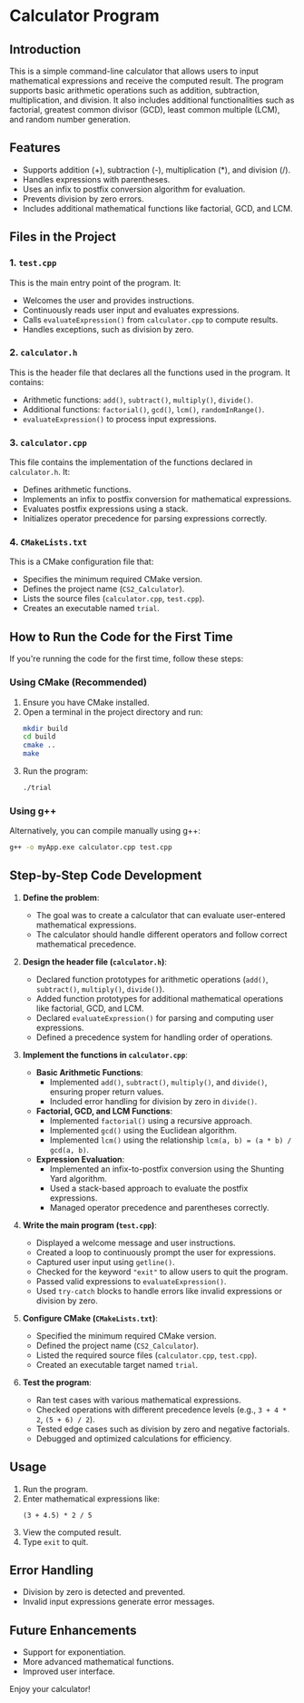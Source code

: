 # Calculator Program

## Introduction
This is a simple command-line calculator that allows users to input mathematical expressions and receive the computed result. The program supports basic arithmetic operations such as addition, subtraction, multiplication, and division. It also includes additional functionalities such as factorial, greatest common divisor (GCD), least common multiple (LCM), and random number generation.

## Features
- Supports addition (+), subtraction (-), multiplication (*), and division (/).
- Handles expressions with parentheses.
- Uses an infix to postfix conversion algorithm for evaluation.
- Prevents division by zero errors.
- Includes additional mathematical functions like factorial, GCD, and LCM.

## Files in the Project
### 1. `test.cpp`
This is the main entry point of the program. It:
- Welcomes the user and provides instructions.
- Continuously reads user input and evaluates expressions.
- Calls `evaluateExpression()` from `calculator.cpp` to compute results.
- Handles exceptions, such as division by zero.

### 2. `calculator.h`
This is the header file that declares all the functions used in the program. It contains:
- Arithmetic functions: `add()`, `subtract()`, `multiply()`, `divide()`.
- Additional functions: `factorial()`, `gcd()`, `lcm()`, `randomInRange()`.
- `evaluateExpression()` to process input expressions.

### 3. `calculator.cpp`
This file contains the implementation of the functions declared in `calculator.h`. It:
- Defines arithmetic functions.
- Implements an infix to postfix conversion for mathematical expressions.
- Evaluates postfix expressions using a stack.
- Initializes operator precedence for parsing expressions correctly.

### 4. `CMakeLists.txt`
This is a CMake configuration file that:
- Specifies the minimum required CMake version.
- Defines the project name (`CS2_Calculator`).
- Lists the source files (`calculator.cpp`, `test.cpp`).
- Creates an executable named `trial`.

## How to Run the Code for the First Time
If you're running the code for the first time, follow these steps:

### Using CMake (Recommended)
1. Ensure you have CMake installed.
2. Open a terminal in the project directory and run:
   ```sh
   mkdir build
   cd build
   cmake ..
   make
   ```
3. Run the program:
   ```sh
   ./trial
   ```

### Using g++
Alternatively, you can compile manually using g++:
```sh
g++ -o myApp.exe calculator.cpp test.cpp
```

## Step-by-Step Code Development
1. **Define the problem**:
   - The goal was to create a calculator that can evaluate user-entered mathematical expressions.
   - The calculator should handle different operators and follow correct mathematical precedence.
   
2. **Design the header file (`calculator.h`)**:
   - Declared function prototypes for arithmetic operations (`add()`, `subtract()`, `multiply()`, `divide()`).
   - Added function prototypes for additional mathematical operations like factorial, GCD, and LCM.
   - Declared `evaluateExpression()` for parsing and computing user expressions.
   - Defined a precedence system for handling order of operations.
   
3. **Implement the functions in `calculator.cpp`**:
   - **Basic Arithmetic Functions**:
     - Implemented `add()`, `subtract()`, `multiply()`, and `divide()`, ensuring proper return values.
     - Included error handling for division by zero in `divide()`.
   - **Factorial, GCD, and LCM Functions**:
     - Implemented `factorial()` using a recursive approach.
     - Implemented `gcd()` using the Euclidean algorithm.
     - Implemented `lcm()` using the relationship `lcm(a, b) = (a * b) / gcd(a, b)`.
   - **Expression Evaluation**:
     - Implemented an infix-to-postfix conversion using the Shunting Yard algorithm.
     - Used a stack-based approach to evaluate the postfix expressions.
     - Managed operator precedence and parentheses correctly.
     
4. **Write the main program (`test.cpp`)**:
   - Displayed a welcome message and user instructions.
   - Created a loop to continuously prompt the user for expressions.
   - Captured user input using `getline()`.
   - Checked for the keyword `"exit"` to allow users to quit the program.
   - Passed valid expressions to `evaluateExpression()`.
   - Used `try-catch` blocks to handle errors like invalid expressions or division by zero.
   
5. **Configure CMake (`CMakeLists.txt`)**:
   - Specified the minimum required CMake version.
   - Defined the project name (`CS2_Calculator`).
   - Listed the required source files (`calculator.cpp`, `test.cpp`).
   - Created an executable target named `trial`.
   
6. **Test the program**:
   - Ran test cases with various mathematical expressions.
   - Checked operations with different precedence levels (e.g., `3 + 4 * 2`, `(5 + 6) / 2`).
   - Tested edge cases such as division by zero and negative factorials.
   - Debugged and optimized calculations for efficiency.

## Usage
1. Run the program.
2. Enter mathematical expressions like:
   ```
   (3 + 4.5) * 2 / 5
   ```
3. View the computed result.
4. Type `exit` to quit.

## Error Handling
- Division by zero is detected and prevented.
- Invalid input expressions generate error messages.

## Future Enhancements
- Support for exponentiation.
- More advanced mathematical functions.
- Improved user interface.

Enjoy your calculator!
